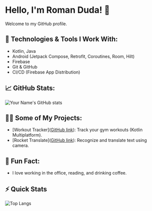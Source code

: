 # Hello, I'm Roman Duda! 👋

Welcome to my GitHub profile. 

## 🔧 Technologies & Tools I Work With:
- Kotlin, Java
- Android (Jetpack Compose, Retrofit, Coroutines, Room, Hilt)
- Firebase
- Git & GitHub
- CI/CD (Firebase App Distribution)

## 📈 GitHub Stats:
![Your Name's GitHub stats](https://github-readme-stats.vercel.app/api?username=RocketMan2k21&show_icons=true&hide_title=true)

## 🧑‍💻 Some of My Projects:
- [Workout Tracker]([GitHub link](https://github.com/RocketMan2k21/FitConnect)): Track your gym workouts (Kotlin Multiplatform).
- [Rocket Translate]([GitHub link](https://github.com/RocketMan2k21/RocketTranslateNative)): Recognize and translate text using camera.

## 💬 Fun Fact:
- I love working in the office, reading, and drinking coffee.

## ⚡ Quick Stats
![Top Langs](https://github-readme-stats.vercel.app/api/top-langs/?username=RocketMan2k21&layout=compact&hide=html,css)
